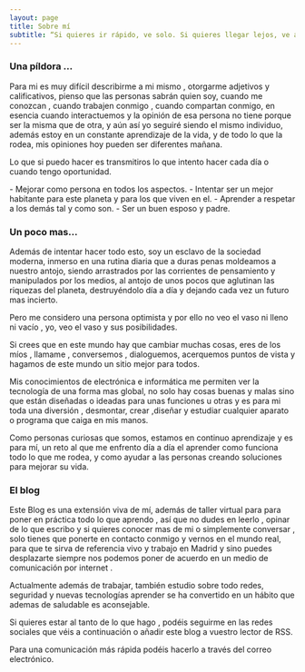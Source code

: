 ```yaml
---
layout: page
title: Sobre mí
subtitle: “Si quieres ir rápido, ve solo. Si quieres llegar lejos, ve acompañado”
---
```





### Una píldora ...

<i class="fa fa-address-card-o fa-2x"></i>
Para mi es muy difícil describirme a mi mismo , otorgarme adjetivos y calificativos, pienso que las personas sabrán quien soy, cuando me conozcan , cuando trabajen conmigo , cuando compartan conmigo, en esencia cuando interactuemos y la opinión de esa persona no tiene porque ser la misma que de otra, y aún así yo seguiré siendo el mismo individuo, además estoy en un constante aprendizaje de la vida, y de todo lo que la rodea, mis opiniones hoy pueden ser diferentes mañana.

Lo que si puedo hacer es transmitiros lo que intento hacer cada día o cuando tengo oportunidad.

<i class="fa fa-spinner fa-pulse fa-2x fa-fw"></i> - Mejorar como persona en todos los aspectos.
<i class="fa fa-spinner fa-pulse fa-2x fa-fw"></i> - Intentar ser un mejor habitante para este planeta y para los que viven en el.
<i class="fa fa-spinner fa-pulse fa-2x fa-fw"></i> - Aprender a respetar a los demás tal y como son.
<i class="fa fa-spinner fa-pulse fa-2x fa-fw"></i> - Ser un buen esposo y padre.

### Un poco mas...
<i class="fa fa-address-card-o fa-2x"></i>
<i class="fa fa-users fa-2x"></i>

Además de intentar hacer todo esto, soy un esclavo de la sociedad moderna, inmerso en una rutina diaria que a duras penas moldeamos a nuestro antojo, siendo arrastrados por las corrientes de pensamiento y manipulados por los medios, al antojo de unos pocos que aglutinan las riquezas del planeta, destruyéndolo día a día y dejando cada vez un futuro mas incierto.

Pero me considero una persona optimista y por ello no veo el vaso ni lleno ni vacío , yo, veo el vaso y sus posibilidades.

Si crees que en este mundo hay que cambiar muchas cosas, eres de los míos , llamame , conversemos , dialoguemos, acerquemos puntos de vista y hagamos de este mundo un sitio mejor para todos.

<i class="fa fa-microchip fa-2x"></i>

Mis conocimientos de electrónica e informática me permiten ver la tecnología de una forma mas global, no solo hay cosas buenas y malas sino que están diseñadas o ideadas para unas funciones u otras y es para mi toda una diversión , desmontar, crear ,diseñar y estudiar cualquier aparato o programa que caiga en mis manos.

Como personas curiosas que somos, estamos en continuo aprendizaje y es para mí, un reto al que me enfrento día a día el aprender como funciona todo lo que me rodea,  y como ayudar a las personas creando soluciones para mejorar su vida.

### El blog

<i class="fa fa-bath fa-2x"></i>

Este Blog es una extensión viva de mí, además de taller virtual para para poner en práctica todo lo que aprendo , así que no dudes en leerlo , opinar de lo que escribo y si quieres conocer mas de mi o simplemente conversar , solo tienes que ponerte en contacto conmigo y vernos en el mundo real, para que te sirva de referencia vivo y trabajo en Madrid y sino puedes desplazarte siempre nos podemos poner de acuerdo en un medio de comunicación por internet .

Actualmente además de trabajar, también estudio sobre todo redes, seguridad y nuevas tecnologías aprender se ha convertido en un hábito que ademas de saludable es aconsejable.

Si quieres estar al tanto de lo que hago , podéis seguirme en las redes sociales que véis a continuación o añadir este blog a vuestro lector de RSS.

Para una comunicación más rápida podéis hacerlo a través del correo electrónico.
